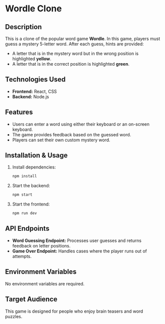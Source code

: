 # Wordle Clone

## Description
This is a clone of the popular word game **Wordle**. In this game, players must guess a mystery 5-letter word. After each guess, hints are provided:
- A letter that is in the mystery word but in the wrong position is highlighted **yellow**.
- A letter that is in the correct position is highlighted **green**.

## Technologies Used
- **Frontend:** React, CSS
- **Backend:** Node.js

## Features
- Users can enter a word using either their keyboard or an on-screen keyboard.
- The game provides feedback based on the guessed word.
- Players can set their own custom mystery word.

## Installation & Usage
1. Install dependencies:
   ```sh
   npm install
   ```
2. Start the backend:
   ```sh
   npm start
   ```
3. Start the frontend:
   ```sh
   npm run dev
   ```

## API Endpoints
- **Word Guessing Endpoint:** Processes user guesses and returns feedback on letter positions.
- **Game Over Endpoint:** Handles cases where the player runs out of attempts.

## Environment Variables
No environment variables are required.

## Target Audience
This game is designed for people who enjoy brain teasers and word puzzles.

